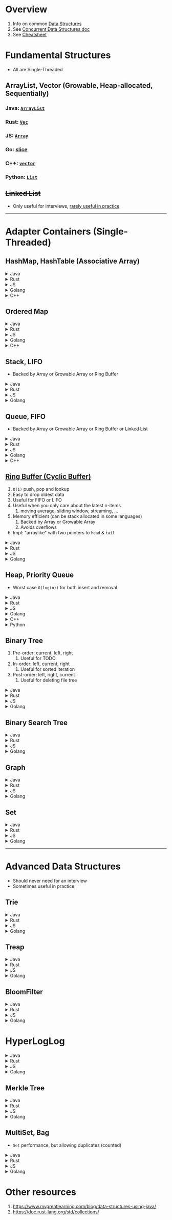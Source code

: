 # Overview
1. Info on common [Data Structures](https://en.wikipedia.org/wiki/Abstract_data_type)
1. See [Concurrent Data Structures doc](./data-structures.concurrent.md)
1. See [Cheatsheet](./data-structures.cheatsheet.md)

# Fundamental Structures
- All are Single-Threaded

## ArrayList, Vector (Growable, Heap-allocated, Sequentially)

### Java: [`ArrayList`](https://docs.oracle.com/en%2Fjava%2Fjavase%2F22%2Fdocs%2Fapi%2F%2F/java.base/java/util/ArrayList.html)

### Rust: [`Vec`](https://doc.rust-lang.org/std/vec/struct.Vec.html)

### JS: [`Array`](https://developer.mozilla.org/en-US/docs/Web/JavaScript/Reference/Global_Objects/Array)

### Go: [slice](https://pkg.go.dev/slices)

### C++: [`vector`](https://en.cppreference.com/w/cpp/container/vector)

### Python: [`List`](https://docs.python.org/3/tutorial/datastructures.html#more-on-lists)



## ~~Linked List~~
- Only useful for interviews, [rarely useful in practice](../java/collections.no_linkedlist.md)


--------
# Adapter Containers (Single-Threaded)

## HashMap, HashTable (Associative Array)

<details>
    <summary>Java</summary>

- [`HashMap`](https://docs.oracle.com/en%2Fjava%2Fjavase%2F21%2Fdocs%2Fapi%2F%2F/java.base/java/util/HashMap.html)
- Backed by `Entry<K,V>[]`

```java
// TODO
```

</details>

<details>
    <summary>Rust</summary>

- [`HashMap`](https://doc.rust-lang.org/std/collections/struct.HashMap.html)

```rust
// TODO
```

</details>


<details>
    <summary>JS</summary>

- [`Map`](https://developer.mozilla.org/en-US/docs/Web/JavaScript/Reference/Global_Objects/Map) or [`object`](https://developer.mozilla.org/en-US/docs/Web/JavaScript/Reference/Global_Objects/Object)

```js
// TODO
```

</details>


<details>
    <summary>Golang</summary>

- [`map`](https://go.dev/blog/maps)

```go
// TODO
```

</details>

<details>
    <summary>C++</summary>

- [`unordered_map`](https://en.cppreference.com/w/cpp/container/unordered_map)

```c++
// TODO
```

</details>


## Ordered Map

<details>
    <summary>Java</summary>

- [`TreeMap`](https://docs.oracle.com/en%2Fjava%2Fjavase%2F22%2Fdocs%2Fapi%2F%2F/java.base/java/util/TreeMap.html)

```java
// TODO
```

</details>

<details>
    <summary>Rust</summary>

- [`BTreeMap`](https://doc.rust-lang.org/std/collections/struct.BTreeMap.html)
```rust
// TODO
```

</details>

<details>
    <summary>JS</summary>

- TODO

```js
// TODO
```

</details>

<details>
    <summary>Golang</summary>

- TODO
```go
// TODO
```

</details>

<details>
    <summary>C++</summary>

- [`map`](https://en.cppreference.com/w/cpp/container/map)
```c++
// TODO
```

</details>


## Stack, LIFO
- Backed by Array or Growable Array or Ring Buffer

<details>
    <summary>Java</summary>

- Use [`ArrayList`](https://docs.oracle.com/en%2Fjava%2Fjavase%2F22%2Fdocs%2Fapi%2F%2F/java.base/java/util/ArrayList.html) (behind [`SequencedCollection`](https://docs.oracle.com/en%2Fjava%2Fjavase%2F22%2Fdocs%2Fapi%2F%2F/java.base/java/util/SequencedCollection.html) reference)
    - Backed by Array (not threadsafe, not `synchronized`)
    - Avoid [~~`java.util.Stack`~~](https://docs.oracle.com/en%2Fjava%2Fjavase%2F22%2Fdocs%2Fapi%2F%2F/java.base/java/util/Stack.html) (backed by [`Vector`](https://docs.oracle.com/en/java/javase/21/docs/api/java.base/java/util/Vector.html) which uses `synchronized`, threadsafe, but slow)
    - [`.add()`](https://docs.oracle.com/en%2Fjava%2Fjavase%2F22%2Fdocs%2Fapi%2F%2F/java.base/java/util/ArrayList.html#add(java.lang.Object)) (like `::push`)
    - [`.removeLast()`](https://docs.oracle.com/en%2Fjava%2Fjavase%2F22%2Fdocs%2Fapi%2F%2F/java.base/java/util/ArrayList.html#removeLast()) (like `::pop`)
    - [`.isEmpty()`](https://docs.oracle.com/en%2Fjava%2Fjavase%2F22%2Fdocs%2Fapi%2F%2F/java.base/java/util/ArrayList.html#isEmpty())
    - [`.get(x.size() - 1)`](https://docs.oracle.com/en%2Fjava%2Fjavase%2F22%2Fdocs%2Fapi%2F%2F/java.base/java/util/ArrayList.html#getLast()) (like `::peek`)

</details>

<details>
    <summary>Rust</summary>

- Use [`Vec`](https://doc.rust-lang.org/std/vec/struct.Vec.html)
    - [`::push(...)`](https://doc.rust-lang.org/std/vec/struct.Vec.html#method.push)
    - [`::pop()`](https://doc.rust-lang.org/std/vec/struct.Vec.html#method.pop)
    - [`::is_empty()`](https://doc.rust-lang.org/std/vec/struct.Vec.html#method.is_empty)
    - [`::last()`](https://doc.rust-lang.org/std/vec/struct.Vec.html#method.last) (like `::peek`)

</details>


<details>
    <summary>JS</summary>

- TODO

</details>

<details>
    <summary>Golang</summary>

- TODO

</details>


## Queue, FIFO
- Backed by Array or Growable Array or Ring Buffer ~~or Linked List~~

<details>
    <summary>Java</summary>

- Use [`ArrayDeque`](https://docs.oracle.com/en%2Fjava%2Fjavase%2F22%2Fdocs%2Fapi%2F%2F/java.base/java/util/ArrayDeque.html) (standard Java)
    - Avoid [~~`LinkedList`~~](https://docs.oracle.com/en%2Fjava%2Fjavase%2F22%2Fdocs%2Fapi%2F%2F/java.base/java/util/LinkedList.html) for anything other than interviews
    - [`.offerLast(...)`](https://docs.oracle.com/en%2Fjava%2Fjavase%2F22%2Fdocs%2Fapi%2F%2F/java.base/java/util/ArrayDeque.html#offerLast(E))
    - [`.pollFirst()`](https://docs.oracle.com/en%2Fjava%2Fjavase%2F22%2Fdocs%2Fapi%2F%2F/java.base/java/util/ArrayDeque.html#pollFirst())
    - [`.isEmpty()`](https://docs.oracle.com/en%2Fjava%2Fjavase%2F22%2Fdocs%2Fapi%2F%2F/java.base/java/util/ArrayDeque.html#isEmpty())
    - [`.peekFirst()`](https://docs.oracle.com/en%2Fjava%2Fjavase%2F22%2Fdocs%2Fapi%2F%2F/java.base/java/util/Deque.html#peekFirst())

</details>

<details>
    <summary>Rust</summary>

- Use [`VecDeque`](https://doc.rust-lang.org/std/collections/struct.VecDeque.html)
    - Growable Ring-buffer, often implemented as [a collection of fixed sized arrays](./diagrams/deque.png)
    - [`::push_back(...)`](https://doc.rust-lang.org/std/collections/struct.VecDeque.html#method.push_back)
    - [`::pop_front()`](https://doc.rust-lang.org/std/collections/struct.VecDeque.html#method.pop_front)
    - [`::is_empty()`](https://doc.rust-lang.org/std/collections/struct.VecDeque.html#method.is_empty)
    - [`::front()`](https://doc.rust-lang.org/std/collections/struct.VecDeque.html#method.front)

</details>


<details>
    <summary>JS</summary>

- TODO:

</details>


<details>
    <summary>Golang</summary>

- TODO:

</details>


<details>
    <summary>C++</summary>

- Use [`deque`](https://en.cppreference.com/w/cpp/container/deque)

</details>


## [Ring Buffer (Cyclic Buffer)](https://en.wikipedia.org/wiki/Circular_buffer)
1. `O(1)` push, pop and lookup
1. Easy to drop oldest data
1. Useful for FIFO or LIFO
1. Useful when you only care about the latest n-items
    1. moving average, sliding window, streaming, ...
1. Memory efficient (can be stack allocated in some languages)
    1. Backed by Array or Growable Array
    1. Avoids overflows
1. Impl: "arraylike" with two pointers to `head` & `tail`

<details>
    <summary>Java</summary>

- Use [`ArrayDeque`](https://docs.oracle.com/en%2Fjava%2Fjavase%2F22%2Fdocs%2Fapi%2F%2F/java.base/java/util/ArrayDeque.html) (standard Java)
    - [`.offerLast(...)`](https://docs.oracle.com/en%2Fjava%2Fjavase%2F22%2Fdocs%2Fapi%2F%2F/java.base/java/util/ArrayDeque.html#offerLast(E))
    - [`.pollFirst()`](https://docs.oracle.com/en%2Fjava%2Fjavase%2F22%2Fdocs%2Fapi%2F%2F/java.base/java/util/ArrayDeque.html#pollFirst())
    - [`.isEmpty()`](https://docs.oracle.com/en%2Fjava%2Fjavase%2F22%2Fdocs%2Fapi%2F%2F/java.base/java/util/ArrayDeque.html#isEmpty())
    - [`.peekFirst()`](https://docs.oracle.com/en%2Fjava%2Fjavase%2F22%2Fdocs%2Fapi%2F%2F/java.base/java/util/Deque.html#peekFirst())
- 3rd party alternatives
    - Guava [`EvictingQueue`](https://www.javadoc.io/doc/com.google.guava/guava/latest/com/google/common/collect/EvictingQueue.html)
        - [`.add(...)`](https://guava.dev/releases/15.0/api/docs/com/google/common/collect/EvictingQueue.html#add(E))
        - [`.poll()`](https://guava.dev/releases/15.0/api/docs/com/google/common/collect/ForwardingQueue.html#poll())
        - [`.isEmpty()`](https://guava.dev/releases/15.0/api/docs/com/google/common/collect/ForwardingCollection.html#isEmpty())
        - [`.peek()`](https://guava.dev/releases/15.0/api/docs/com/google/common/collect/ForwardingQueue.html#peek())
    - Apache Commons [`CircularFifoQueue`](https://commons.apache.org/proper/commons-collections/javadocs/api-4.4/org/apache/commons/collections4/queue/CircularFifoQueue.html)

</details>

<details>
    <summary>Rust</summary>

- Use [`VecDeque`](https://doc.rust-lang.org/std/collections/struct.VecDeque.html)
    - Growable Ring-buffer
    - (same as Queue above)

```rust
// TODO
```

</details>

<details>
    <summary>JS</summary>

- TODO

```js
// TODO
```

</details>

<details>
    <summary>Golang</summary>

- TODO

```go
// TODO
```

</details>


## Heap, Priority Queue
- Worst case `O(log(n))` for both insert and removal

<details>
    <summary>Java</summary>

- Use [`PriorityQueue`](https://docs.oracle.com/en%2Fjava%2Fjavase%2F22%2Fdocs%2Fapi%2F%2F/java.base/java/util/PriorityQueue.html) (**min**-heap)
    - Backed by `Object[]`, growable
    - [`.offer(...)`](https://docs.oracle.com/en%2Fjava%2Fjavase%2F22%2Fdocs%2Fapi%2F%2F/java.base/java/util/PriorityQueue.html#offer(E))
    - [`.poll()`](https://docs.oracle.com/en%2Fjava%2Fjavase%2F22%2Fdocs%2Fapi%2F%2F/java.base/java/util/PriorityQueue.html#poll()) (remove smallest)
    - [`.isEmpty()`](https://docs.oracle.com/en%2Fjava%2Fjavase%2F22%2Fdocs%2Fapi%2F%2F/java.base/java/util/AbstractCollection.html#isEmpty())
    - [`.peek()`](https://docs.oracle.com/en%2Fjava%2Fjavase%2F22%2Fdocs%2Fapi%2F%2F/java.base/java/util/PriorityQueue.html#peek())

</details>

<details>
    <summary>Rust</summary>

- Use [`BinaryHeap`](https://doc.rust-lang.org/stable/std/collections/struct.BinaryHeap.html) (**max**-heap)
    - Backed by [`Vec`](https://doc.rust-lang.org/stable/std/vec/struct.Vec.html), growable
    - [`::push(...)`](https://doc.rust-lang.org/stable/std/collections/struct.BinaryHeap.html#method.push)
    - [`::pop()`](https://doc.rust-lang.org/stable/std/collections/struct.BinaryHeap.html#method.pop) (remove largest)
    - [`::peek()`](https://doc.rust-lang.org/stable/std/collections/struct.BinaryHeap.html#method.peek)
    - [`::is_empty()`](https://doc.rust-lang.org/stable/std/collections/struct.BinaryHeap.html#method.is_empty)

</details>

<details>
    <summary>JS</summary>

- TODO

```js
// TODO
```

</details>


<details>
    <summary>Golang</summary>

- TODO: https://pkg.go.dev/container/heap

```go
// TODO
```

</details>

<details>
    <summary>C++</summary>

- [`priority_queue`](https://en.cppreference.com/w/cpp/container/priority_queue)

</details>

<details>
    <summary>Python</summary>

- [`heapq`](https://docs.python.org/3/library/heapq.html)

</details>


## Binary Tree
1. Pre-order: current, left, right
    1. Useful for TODO
1. In-order:  left, current, right
    1. Useful for sorted iteration
1. Post-order: left, right, current
    1. Useful for deleting file tree

<details>
    <summary>Java</summary>

```java
public record Node<T>(
        T value,
        @Nullable Node<T> left,
        @Nullable Node<T> right) {

    Node {
        requireNonNull(value, "value is required and null.");
    }
}
```

</details>

<details>
    <summary>Rust</summary>

- TODO
```rust
// TODO
```

</details>

<details>
    <summary>JS</summary>

- TODO
```js
// TODO
```

</details>

<details>
    <summary>Golang</summary>

- TODO
```go
// TODO
```

</details>


## Binary Search Tree

<details>
    <summary>Java</summary>

- TODO
```java
// TODO
```

</details>

<details>
    <summary>Rust</summary>

- TODO
```rust
// TODO
```

</details>

<details>
    <summary>JS</summary>

- TODO
```js
// TODO
```

</details>

<details>
    <summary>Golang</summary>

- TODO
```go
// TODO
```

</details>


## Graph

<details>
    <summary>Java</summary>

- TODO
```java
// TODO
```

</details>

<details>
    <summary>Rust</summary>

- TODO
```rust
// TODO
```

</details>

<details>
    <summary>JS</summary>

- TODO
```js
// TODO
```

</details>

<details>
    <summary>Golang</summary>

- TODO
```go
// TODO
```

</details>


## Set

<details>
    <summary>Java</summary>

- TODO
```java
// TODO
```

</details>

<details>
    <summary>Rust</summary>

- TODO
```rust
// TODO
```

</details>

<details>
    <summary>JS</summary>

- TODO
```js
// TODO
```

</details>

<details>
    <summary>Golang</summary>

- TODO
```go
// TODO
```

</details>


--------
# Advanced Data Structures
- Should never need for an interview
- Sometimes useful in practice

## Trie

<details>
    <summary>Java</summary>

- TODO: evaluate: https://commons.apache.org/proper/commons-collections/javadocs/api-4.4/org/apache/commons/collections4/trie/PatriciaTrie.html
- TODO: evaluate: https://commons.apache.org/proper/commons-collections/javadocs/api-4.4/org/apache/commons/collections4/trie/UnmodifiableTrie.html

```rust
// TODO
```

</details>

<details>
    <summary>Rust</summary>

- TODO
```rust
// TODO
```

</details>

<details>
    <summary>JS</summary>

- TODO
```js
// TODO
```

</details>

<details>
    <summary>Golang</summary>

- TODO
```go
// TODO
```

</details>


## Treap
<details>
    <summary>Java</summary>

- TODO
```java
// TODO
```

</details>

<details>
    <summary>Rust</summary>

- TODO
```rust
// TODO
```

</details>

<details>
    <summary>JS</summary>

- TODO
```js
// TODO
```

</details>

<details>
    <summary>Golang</summary>

- TODO
```go
// TODO
```

</details>


## BloomFilter

<details>
    <summary>Java</summary>

- TODO
```java
// TODO
```

</details>

<details>
    <summary>Rust</summary>

- TODO
```rust
// TODO
```

</details>

<details>
    <summary>JS</summary>

- TODO
```js
// TODO
```

</details>

<details>
    <summary>Golang</summary>

- TODO
```go
// TODO
```

</details>

# HyperLogLog

<details>
    <summary>Java</summary>

- TODO
```java
// TODO
```

</details>

<details>
    <summary>Rust</summary>

- TODO
```rust
// TODO
```

</details>

<details>
    <summary>JS</summary>

- TODO
```js
// TODO
```

</details>

<details>
    <summary>Golang</summary>

- TODO
```go
// TODO
```

</details>

## Merkle Tree

<details>
    <summary>Java</summary>

- TODO
```java
// TODO
```

</details>

<details>
    <summary>Rust</summary>

- TODO
```rust
// TODO
```

</details>

<details>
    <summary>JS</summary>

- TODO
```js
// TODO
```

</details>

<details>
    <summary>Golang</summary>

- TODO
```go
// TODO
```

</details>

## MultiSet, Bag
- `Set` performance, but allowing duplicates (counted)

<details>
    <summary>Java</summary>

- TODO: evaluate: https://commons.apache.org/proper/commons-collections/javadocs/api-4.4/org/apache/commons/collections4/bag/HashBag.html
- TODO: evaluate: https://commons.apache.org/proper/commons-collections/javadocs/api-4.4/org/apache/commons/collections4/bag/TreeBag.html

```java
// TODO
```

</details>

<details>
    <summary>Rust</summary>

- TODO
```rust
// TODO
```

</details>

<details>
    <summary>JS</summary>

- TODO
```js
// TODO
```

</details>

<details>
    <summary>Golang</summary>

- TODO
```go
// TODO
```

</details>



# Other resources
1. https://www.mygreatlearning.com/blog/data-structures-using-java/
1. https://doc.rust-lang.org/std/collections/
